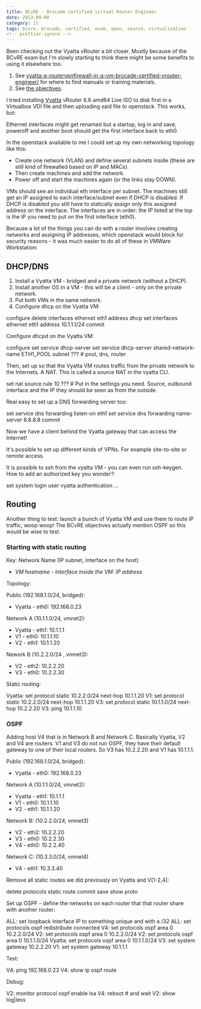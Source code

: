 ```yaml
---
title: BCvRE - Brocade Certified virtual Router Engineer
date: 2013-09-08
category: it
tags: bcvre, brocade, certified, exam, open, source, virtualization
<!-- prettier-ignore -->
---
```


Been checking out the Vyatta vRouter a bit closer. Mostly because of the BCvRE exam but I'm slowly starting to think there might be some benefits to using it elsewhere too.

1. See [vyatta-a-routervpnfirewall-in-a-vm-brocade-certified-vrouter-engineer/](https://www.guldmyr.com/vyatta-a-routervpnfirewall-in-a-vm) for where to find manuals or training materials.
2. See [the objectives](bcvre-brocade-certified-virtual-router-engineer-objectives).

I tried installing [Vyatta](http://vyatta.com/ "http://vyatta.com/") vRouter 6.6 amd64 Live ISO to disk first in a Virtualbox VDI file and then uploading said file to openstack. This works, but:

Ethernet interfaces might get renamed but a startup, log in and save, poweroff and another boot should get the first interface back to eth0.

In the openstack available to me I could set up my own networking topology like this:

- Create one network (VLAN) and define several subnets inside (these are still kind of firewalled based on IP and MACs).
- Then create machines and add the network.
- Power off and start the machines again (or the links stay DOWN).

VMs should see an individual eth interface per subnet. The machines still get an IP assigned to each interface/subnet even if DHCP is disabled. If DHCP is disabled you still have to statically assign only this assigned address on the interface. The interfaces are in order: the IP listed at the top is the IP you need to put on the first interface (eth0).

Because a lot of the things you can do with a router involves creating networks and assigning IP addresses, which openstack would block for security reasons - it was much easier to do all of these in VMWare Workstation:

## **DHCP/DNS**

1. Install a Vyatta VM - bridged and a private network (without a DHCP).
2. Install another OS in a VM - this will be a client - only on the private network.
3. Put both VMs in the same network.
4. Configure dhcp on the Vyatta VM:

configure
delete interfaces ethernet eth1 address dhcp
set interfaces ethernet eth1 address 10.1.1.1/24
commit

Configure dhcpd on the Vyatta VM:

configure
set service dhcp-server
set service dhcp-server shared-network-name ETH1\_POOL subnet ??? # pool, dns, router

Then, set up so that the Vyatta VM routes traffic from the private network to the Internets. A NAT. This is called a source NAT in the vyatta CLI.

set nat source rule 10 ??? # Put in the settings you need. Source, outbound interface and the IP they should be seen as from the outside.

Real easy to set up a DNS forwarding server too:

set service dns forwarding listen-on eth1
set service dns forwarding name-server 8.8.8.8
commit

Now we have a client behind the Vyatta gateway that can access the Internet!

It's possible to set up different kinds of VPNs. For example site-to-site or remote access.

It is possible to ssh from the vyatta VM - you can even run ssh-keygen. How to add an authorized key you wonder?:

set system login user vyatta authentication ...

## Routing

Another thing to test: launch a bunch of Vyatta VM and use them to route IP traffic, woop woop! The BCvRE objectives actually mention OSPF so this would be wise to test.

### Starting with static routing

Key: Network Name (IP subnet, interface on the host)

- _VM hostname - Interface inside the VM: IP address_

Topology:

Public (192.168.1.0/24, bridged):

- Vyatta - eth0: 192.168.0.23

Network A (10.1.1.0/24, vmnet2):

- Vyatta - eth1: 10.1.1.1
- V1 - eth0: 10.1.1.10
- V2 - eth1: 10.1.1.20

Nework B (10.2.2.0/24 , vmnet3):

- V2 - eth2: 10.2.2.20
- V3 - eth0: 10.2.2.30

Static routing:

Vyatta: set protocol static 10.2.2.0/24 next-hop 10.1.1.20
V1: set protocol static 10.2.2.0/24 next-hop 10.1.1.20
V3: set protocol static 10.1.1.0/24 next-hop 10.2.2.20
V3: ping 10.1.1.10

### OSPF

Adding host V4 that is in Network B and Network C. Basically Vyatta, V2 and V4 are routers. V1 and V3 do not run OSPF, they have their default gateway to one of their local routers. So V3 has 10.2.2.20 and V1 has 10.1.1.1.

Public (192.168.1.0/24, bridged):

- Vyatta - eth0: 192.168.0.23

Network A (10.1.1.0/24, vmnet2):

- Vyatta - eth1: 10.1.1.1
- V1 - eth0: 10.1.1.10
- V2 - eth1: 10.1.1.20

Network B: (10.2.2.0/24, vmnet3)

- V2 - eth2: 10.2.2.20
- V3 - eth0: 10.2.2.30
- V4 - eth0: 10.2.2.40

Network C: (10.3.3.0/24, vmnet4)

- V4 - eth1: 10.3.3.40

Remove all static routes we did previously on Vyatta and V\[1-2,4\]:

delete protocols static route
commit
save
show proto

Set up OSPF - define the networks on each router that that router share with another router:

ALL: set loopback interface IP to something unique and with a /32
ALL: set protocols ospf redistribute connected
V4: set protocols ospf area 0 10.2.2.0/24
V2: set protocols ospf area 0 10.2.2.0/24
V2: set protocols ospf area 0 10.1.1.0/24
Vyatta: set protocols ospf area 0 10.1.1.0/24
V3: set system gateway 10.2.2.20
V1: set system gateway 10.1.1.1

Test:

V4: ping 192.168.0.23
V4: show ip ospf route

Debug:

V2: monitor protocol ospf enable lsa
V4: reboot # and wait
V2: show log|less
